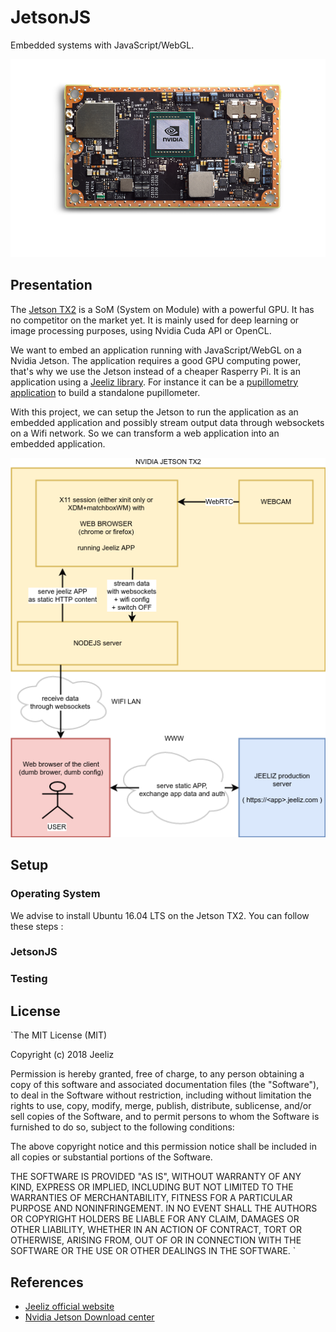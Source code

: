 # JetsonJS

Embedded systems with JavaScript/WebGL.

![Jetson TX2](images/jetsonTX2.png?raw=true "Jetson TX2")


## Presentation

The [Jetson TX2](https://developer.nvidia.com/embedded/buy/jetson-tx2) is a SoM (System on Module) with a powerful GPU. It has no competitor on the market yet. It is mainly used for deep learning or image processing purposes, using Nvidia Cuda API or OpenCL.

We want to embed an application running with JavaScript/WebGL on a Nvidia Jetson. The application requires a good GPU computing power, that's why we use the Jetson instead of a cheaper Rasperry Pi. It is an application using a [Jeeliz library](https://github.com/jeeliz). For instance it can be a [pupillometry application](https://github.com/jeeliz/jeelizPupillometry) to build a standalone pupillometer.

With this project, we can setup the Jetson to run the application as an embedded application and possibly stream output data through websockets on a Wifi network. So we can transform a web application into an embedded application.

![Architecture](images/archi.png?raw=true "Architecture")



## Setup

### Operating System
We advise to install Ubuntu 16.04 LTS on the Jetson TX2. You can follow these steps :

### JetsonJS

### Testing


## License
`The MIT License (MIT)

Copyright (c) 2018 Jeeliz

Permission is hereby granted, free of charge, to any person obtaining a copy of this software and associated documentation files (the "Software"), to deal in the Software without restriction, including without limitation the rights to use, copy, modify, merge, publish, distribute, sublicense, and/or sell copies of the Software, and to permit persons to whom the Software is furnished to do so, subject to the following conditions:

The above copyright notice and this permission notice shall be included in all copies or substantial portions of the Software.

THE SOFTWARE IS PROVIDED "AS IS", WITHOUT WARRANTY OF ANY KIND, EXPRESS OR IMPLIED, INCLUDING BUT NOT LIMITED TO THE WARRANTIES OF MERCHANTABILITY, FITNESS FOR A PARTICULAR PURPOSE AND NONINFRINGEMENT. IN NO EVENT SHALL THE AUTHORS OR COPYRIGHT HOLDERS BE LIABLE FOR ANY CLAIM, DAMAGES OR OTHER LIABILITY, WHETHER IN AN ACTION OF CONTRACT, TORT OR OTHERWISE, ARISING FROM, OUT OF OR IN CONNECTION WITH THE SOFTWARE OR THE USE OR OTHER DEALINGS IN THE SOFTWARE.
`


## References
* [Jeeliz official website](https://jeeliz.com)
* [Nvidia Jetson Download center](https://developer.nvidia.com/embedded/downloads)

